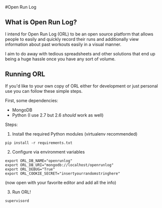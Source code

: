 #Open Run Log

## What is Open Run Log?
I intend for Open Run Log (ORL) to be an open source platform 
that allows people to easily and quickly record their runs and additionally
view information about past workouts easily in a visual manner. 

I aim to do away with tedious spreadsheets and other solutions that end
up being a huge hassle once you have any sort of volume.

## Running ORL
If you'd like to your own copy of ORL either for development or just
personal use you can follow these simple steps.

First, some dependencies:

- MongoDB 
- Python (I use 2.7 but 2.6 *should* work as well)

Steps:

1) Install the required Python modules (virtualenv recommended)

`pip install -r requirements.txt`

2) Configure via environment variables

```
export ORL_DB_NAME="openrunlog"
export ORL_DB_URI="mongodb://localhost/openrunlog"
export ORL_DEBUG="True"
export ORL_COOKIE_SECRET="insertyourrandomstringhere"
```

(now open with your favorite editor and add all the info)

3) Run ORL!

`supervisord`
